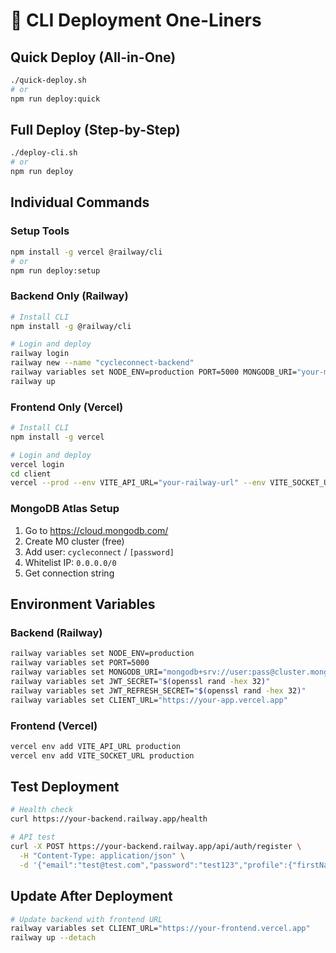 # 🚀 CLI Deployment One-Liners

## Quick Deploy (All-in-One)
```bash
./quick-deploy.sh
# or
npm run deploy:quick
```

## Full Deploy (Step-by-Step)
```bash
./deploy-cli.sh  
# or
npm run deploy
```

## Individual Commands

### Setup Tools
```bash
npm install -g vercel @railway/cli
# or
npm run deploy:setup
```

### Backend Only (Railway)
```bash
# Install CLI
npm install -g @railway/cli

# Login and deploy
railway login
railway new --name "cycleconnect-backend"
railway variables set NODE_ENV=production PORT=5000 MONGODB_URI="your-mongo-uri" JWT_SECRET="$(openssl rand -hex 32)" JWT_REFRESH_SECRET="$(openssl rand -hex 32)"
railway up
```

### Frontend Only (Vercel)
```bash
# Install CLI
npm install -g vercel

# Login and deploy
vercel login
cd client
vercel --prod --env VITE_API_URL="your-railway-url" --env VITE_SOCKET_URL="your-railway-url"
```

### MongoDB Atlas Setup
1. Go to https://cloud.mongodb.com/
2. Create M0 cluster (free)
3. Add user: `cycleconnect` / `[password]`
4. Whitelist IP: `0.0.0.0/0`
5. Get connection string

## Environment Variables

### Backend (Railway)
```bash
railway variables set NODE_ENV=production
railway variables set PORT=5000
railway variables set MONGODB_URI="mongodb+srv://user:pass@cluster.mongodb.net/db"
railway variables set JWT_SECRET="$(openssl rand -hex 32)"
railway variables set JWT_REFRESH_SECRET="$(openssl rand -hex 32)"
railway variables set CLIENT_URL="https://your-app.vercel.app"
```

### Frontend (Vercel)
```bash
vercel env add VITE_API_URL production
vercel env add VITE_SOCKET_URL production
```

## Test Deployment
```bash
# Health check
curl https://your-backend.railway.app/health

# API test
curl -X POST https://your-backend.railway.app/api/auth/register \
  -H "Content-Type: application/json" \
  -d '{"email":"test@test.com","password":"test123","profile":{"firstName":"Test","lastName":"User"}}'
```

## Update After Deployment
```bash
# Update backend with frontend URL
railway variables set CLIENT_URL="https://your-frontend.vercel.app"
railway up --detach
```
